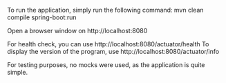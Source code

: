 To run the application, simply run the following command:
mvn clean compile spring-boot:run

Open a browser window on http://localhost:8080

For health check, you can use http://localhost:8080/actuator/health
To display the version of the program, use http://localhost:8080/actuator/info


For testing purposes, no mocks were used, as the application is quite simple.